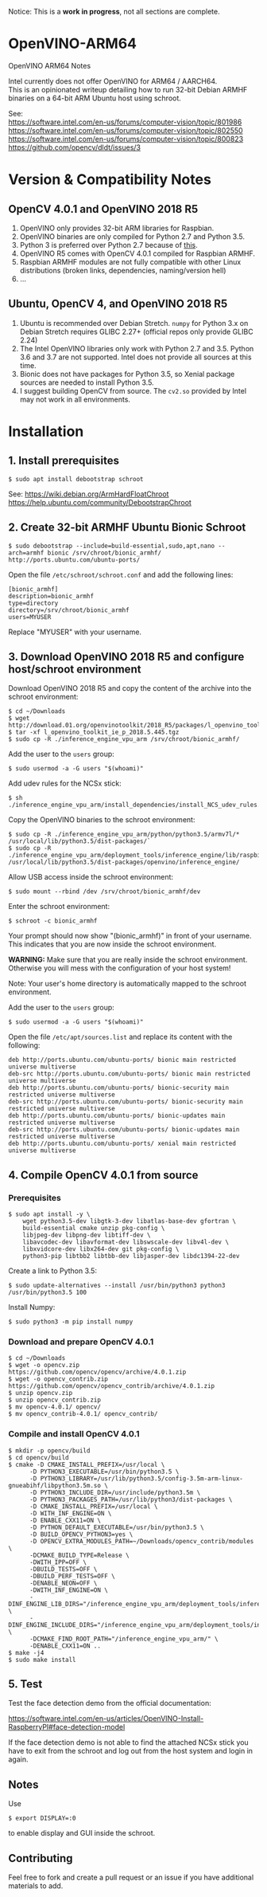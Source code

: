 Notice: This is a **work in progress**, not all sections are complete.

# OpenVINO-ARM64
OpenVINO ARM64 Notes

Intel currently does not offer OpenVINO for ARM64 / AARCH64.  
This is an opinionated writeup detailing how to run 32-bit Debian ARMHF binaries on a 64-bit ARM Ubuntu host using schroot.

See:  
https://software.intel.com/en-us/forums/computer-vision/topic/801986  
https://software.intel.com/en-us/forums/computer-vision/topic/802550  
https://software.intel.com/en-us/forums/computer-vision/topic/800823  
https://github.com/opencv/dldt/issues/3  

# Version & Compatibility Notes

## OpenCV 4.0.1 and OpenVINO 2018 R5

1. OpenVINO only provides 32-bit ARM libraries for Raspbian.
2. OpenVINO binaries are only compiled for Python 2.7 and Python 3.5.
3. Python 3 is preferred over Python 2.7 because of [this](https://pythonclock.org).
4. OpenVINO R5 comes with OpenCV 4.0.1 compiled for Raspbian ARMHF.
5. Raspbian ARMHF modules are not fully compatible with other Linux distributions (broken links, dependencies, naming/version hell)
6. ...

## Ubuntu, OpenCV 4, and OpenVINO 2018 R5

1. Ubuntu is recommended over Debian Stretch. `numpy` for Python 3.x on Debian Stretch requires GLIBC 2.27+ (official repos only provide GLIBC 2.24)
2. The Intel OpenVINO libraries only work with Python 2.7 and 3.5. Python 3.6 and 3.7 are not supported. Intel does not provide all sources at this time.
3. Bionic does not have packages for Python 3.5, so Xenial package sources are needed to install Python 3.5.
4. I suggest building OpenCV from source. The `cv2.so` provided by Intel may not work in all environments.

# Installation

## 1. Install prerequisites

```
$ sudo apt install debootstrap schroot
```

See:
https://wiki.debian.org/ArmHardFloatChroot  
https://help.ubuntu.com/community/DebootstrapChroot

## 2. Create 32-bit ARMHF Ubuntu Bionic Schroot

```
$ sudo debootstrap --include=build-essential,sudo,apt,nano --arch=armhf bionic /srv/chroot/bionic_armhf/ http://ports.ubuntu.com/ubuntu-ports/
```

Open the file `/etc/schroot/schroot.conf` and add the following lines:

```
[bionic_armhf]
description=bionic_armhf
type=directory
directory=/srv/chroot/bionic_armhf
users=MYUSER
```

Replace "MYUSER" with your username.

## 3. Download OpenVINO 2018 R5 and configure host/schroot environment

Download OpenVINO 2018 R5 and copy the content of the archive into the schroot environment:

```
$ cd ~/Downloads
$ wget http://download.01.org/openvinotoolkit/2018_R5/packages/l_openvino_toolkit_ie_p_2018.5.445.tgz
$ tar -xf l_openvino_toolkit_ie_p_2018.5.445.tgz
$ sudo cp -R ./inference_engine_vpu_arm /srv/chroot/bionic_armhf/
```

Add the user to the `users` group:

```
$ sudo usermod -a -G users "$(whoami)"
```

Add udev rules for the NCSx stick:

```
$ sh ./inference_engine_vpu_arm/install_dependencies/install_NCS_udev_rules.sh
```

Copy the OpenVINO binaries to the schroot environment:

```
$ sudo cp -R ./inference_engine_vpu_arm/python/python3.5/armv7l/* /usr/local/lib/python3.5/dist-packages/`
$ sudo cp -R ./inference_engine_vpu_arm/deployment_tools/inference_engine/lib/raspbian_9/armv7l/* /usr/local/lib/python3.5/dist-packages/openvino/inference_engine/
```

Allow USB access inside the schroot environment:

```
$ sudo mount --rbind /dev /srv/chroot/bionic_armhf/dev
```

Enter the schroot environment:

```
$ schroot -c bionic_armhf
```

Your prompt should now show "(bionic_armhf)" in front of your username. This indicates that you are now inside the schroot environment.

**WARNING:** Make sure that you are really inside the schroot environment. Otherwise you will mess with the configuration of your host system!

Note: Your user's home directory is automatically mapped to the schroot environment.

Add the user to the `users` group:

```
$ sudo usermod -a -G users "$(whoami)"
```

Open the file `/etc/apt/sources.list` and replace its content with the following:

```
deb http://ports.ubuntu.com/ubuntu-ports/ bionic main restricted universe multiverse
deb-src http://ports.ubuntu.com/ubuntu-ports/ bionic main restricted universe multiverse
deb http://ports.ubuntu.com/ubuntu-ports/ bionic-security main restricted universe multiverse
deb-src http://ports.ubuntu.com/ubuntu-ports/ bionic-security main restricted universe multiverse
deb http://ports.ubuntu.com/ubuntu-ports/ bionic-updates main restricted universe multiverse
deb-src http://ports.ubuntu.com/ubuntu-ports/ bionic-updates main restricted universe multiverse
deb http://ports.ubuntu.com/ubuntu-ports/ xenial main restricted universe multiverse
```

## 4. Compile OpenCV 4.0.1 from source

### Prerequisites

```
$ sudo apt install -y \
    wget python3.5-dev libgtk-3-dev libatlas-base-dev gfortran \
    build-essential cmake unzip pkg-config \
    libjpeg-dev libpng-dev libtiff-dev \
    libavcodec-dev libavformat-dev libswscale-dev libv4l-dev \
    libxvidcore-dev libx264-dev git pkg-config \
    python3-pip libtbb2 libtbb-dev libjasper-dev libdc1394-22-dev
```

Create a link to Python 3.5:

```
$ sudo update-alternatives --install /usr/bin/python3 python3 /usr/bin/python3.5 100
```

Install Numpy:

```
$ sudo python3 -m pip install numpy
```

### Download and prepare OpenCV 4.0.1

```
$ cd ~/Downloads
$ wget -o opencv.zip https://github.com/opencv/opencv/archive/4.0.1.zip
$ wget -o opencv_contrib.zip https://github.com/opencv/opencv_contrib/archive/4.0.1.zip
$ unzip opencv.zip
$ unzip opencv_contrib.zip
$ mv opencv-4.0.1/ opencv/
$ mv opencv_contrib-4.0.1/ opencv_contrib/
```

### Compile and install OpenCV 4.0.1

```
$ mkdir -p opencv/build
$ cd opencv/build
$ cmake -D CMAKE_INSTALL_PREFIX=/usr/local \
      -D PYTHON3_EXECUTABLE=/usr/bin/python3.5 \
      -D PYTHON3_LIBRARY=/usr/lib/python3.5/config-3.5m-arm-linux-gnueabihf/libpython3.5m.so \
      -D PYTHON3_INCLUDE_DIR=/usr/include/python3.5m \
      -D PYTHON3_PACKAGES_PATH=/usr/lib/python3/dist-packages \
      -D CMAKE_INSTALL_PREFIX=/usr/local \
      -D WITH_INF_ENGINE=ON \
      -D ENABLE_CXX11=ON \
      -D PYTHON_DEFAULT_EXECUTABLE=/usr/bin/python3.5 \
      -D BUILD_OPENCV_PYTHON3=yes \
      -D OPENCV_EXTRA_MODULES_PATH=~/Downloads/opencv_contrib/modules \
      -DCMAKE_BUILD_TYPE=Release \
      -DWITH_IPP=OFF \
      -DBUILD_TESTS=OFF \
      -DBUILD_PERF_TESTS=OFF \
      -DENABLE_NEON=OFF \
      -DWITH_INF_ENGINE=ON \
      -DINF_ENGINE_LIB_DIRS="/inference_engine_vpu_arm/deployment_tools/inference_engine/lib/raspbian_9/armv7l" \
      -DINF_ENGINE_INCLUDE_DIRS="/inference_engine_vpu_arm/deployment_tools/inference_engine/include" \
      -DCMAKE_FIND_ROOT_PATH="/inference_engine_vpu_arm/" \
      -DENABLE_CXX11=ON ..
$ make -j4
$ sudo make install
```

## 5. Test

Test the face detection demo from the official documentation:

https://software.intel.com/en-us/articles/OpenVINO-Install-RaspberryPI#face-detection-model

If the face detection demo is not able to find the attached NCSx stick you have to exit from the schroot and log out from the host system and login in again.

## Notes

Use 

```
$ export DISPLAY=:0
```

to enable display and GUI inside the schroot.

## Contributing

Feel free to fork and create a pull request or an issue if you have additional materials to add.
